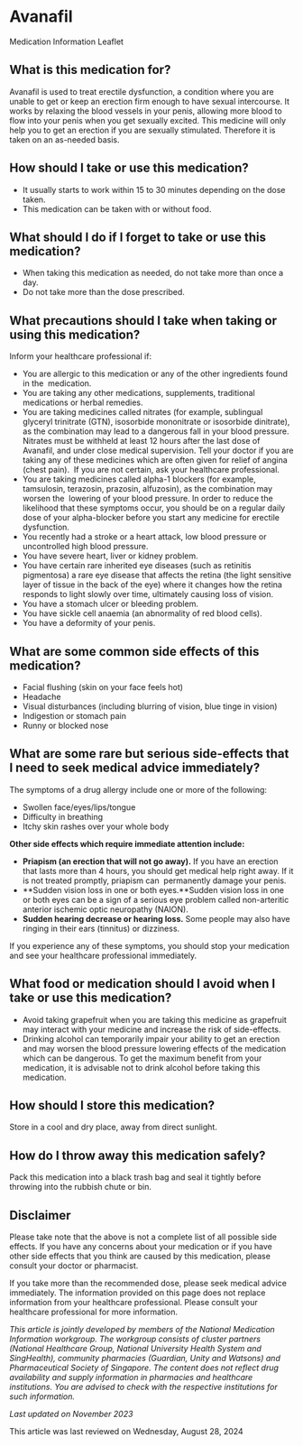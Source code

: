 # Avanafil

Medication Information Leaflet

What is this medication for?
----------------------------

Avanafil is used to treat erectile dysfunction, a condition where you are unable to get or keep an erection firm enough to have sexual intercourse. It works by relaxing the blood vessels in your penis, allowing more blood to flow into your penis when you get sexually excited. This medicine will only help you to get an erection if you are sexually stimulated. Therefore it is taken on an as-needed basis. 

How should I take or use this medication?
-----------------------------------------

* It usually starts to work within 15 to 30 minutes depending on the dose taken.
* This medication can be taken with or without food.

What should I do if I forget to take or use this medication?
------------------------------------------------------------

* When taking this medication as needed, do not take more than once a day.
* Do not take more than the dose prescribed.

What precautions should I take when taking or using this medication?
--------------------------------------------------------------------

Inform your healthcare professional if: 

* You are allergic to this medication or any of the other ingredients found in the  medication.
* You are taking any other medications, supplements, traditional medications or herbal remedies.
* You are taking medicines called nitrates (for example, sublingual glyceryl trinitrate (GTN), isosorbide mononitrate or isosorbide dinitrate), as the combination may lead to a dangerous fall in your blood pressure. Nitrates must be withheld at least 12 hours after the last dose of Avanafil, and under close medical supervision. Tell your doctor if you are taking any of these medicines which are often given for relief of angina (chest pain).  If you are not certain, ask your healthcare professional.
* You are taking medicines called alpha-1 blockers (for example, tamsulosin, terazosin, prazosin, alfuzosin), as the combination may worsen the  lowering of your blood pressure. In order to reduce the likelihood that these symptoms occur, you should be on a regular daily dose of your alpha-blocker before you start any medicine for erectile dysfunction.
* You recently had a stroke or a heart attack, low blood pressure or uncontrolled high blood pressure.
* You have severe heart, liver or kidney problem.
* You have certain rare inherited eye diseases (such as retinitis pigmentosa) a rare eye disease that affects the retina (the light sensitive layer of tissue in the back of the eye) where it changes how the retina responds to light slowly over time, ultimately causing loss of vision.
* You have a stomach ulcer or bleeding problem.
* You have sickle cell anaemia (an abnormality of red blood cells).
* You have a deformity of your penis.

What are some common side effects of this medication?
-----------------------------------------------------

* Facial flushing (skin on your face feels hot)
* Headache
* Visual disturbances (including blurring of vision, blue tinge in vision)
* Indigestion or stomach pain
* Runny or blocked nose

What are some rare but serious side-effects that I need to seek medical advice immediately?
-------------------------------------------------------------------------------------------

The symptoms of a drug allergy include one or more of the following: 

* Swollen face/eyes/lips/tongue
* Difficulty in breathing
* Itchy skin rashes over your whole body

**Other side effects which require immediate attention include:**

* **Priapism (an erection that will not go away).** If you have an erection that lasts more than 4 hours, you should get medical help right away. If it is not treated promptly, priapism can  permanently damage your penis.
* **Sudden vision loss in one or both eyes.**Sudden vision loss in one or both eyes can be a sign of a serious eye problem called non-arteritic anterior ischemic optic neuropathy (NAION).
* **Sudden hearing decrease or hearing loss.** Some people may also have ringing in their ears (tinnitus) or dizziness.

If you experience any of these symptoms, you should stop your medication and see your healthcare professional immediately.

What food or medication should I avoid when I take or use this medication?
--------------------------------------------------------------------------

* Avoid taking grapefruit when you are taking this medicine as grapefruit may interact with your medicine and increase the risk of side-effects.
* Drinking alcohol can temporarily impair your ability to get an erection and may worsen the blood pressure lowering effects of the medication which can be dangerous. To get the maximum benefit from your medication, it is advisable not to drink alcohol before taking this medication.

How should I store this medication?
-----------------------------------

Store in a cool and dry place, away from direct sunlight.

How do I throw away this medication safely?
-------------------------------------------

Pack this medication into a black trash bag and seal it tightly before throwing into the rubbish chute or bin.

Disclaimer
----------

Please take note that the above is not a complete list of all possible side effects. If you have any concerns about your medication or if you have other side effects that you think are caused by this medication, please consult your doctor or pharmacist.

If you take more than the recommended dose, please seek medical advice immediately. The information provided on this page does not replace information from your healthcare professional. Please consult your healthcare professional for more information.

*This article is jointly developed by members of the National Medication Information workgroup. The workgroup consists of cluster partners (National Healthcare Group, National University Health System and SingHealth), community pharmacies (Guardian, Unity and Watsons) and Pharmaceutical Society of Singapore. The content does not reflect drug availability and supply information in pharmacies and healthcare institutions. You are advised to check with the respective institutions for such information.*

*Last updated on November 2023*

This article was last reviewed on
Wednesday, August 28, 2024
